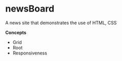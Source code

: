 # newsBoard
A news site that demonstrates the use of HTML, CSS

**Concepts**

 - Grid
 - Root
 - Responsiveness
